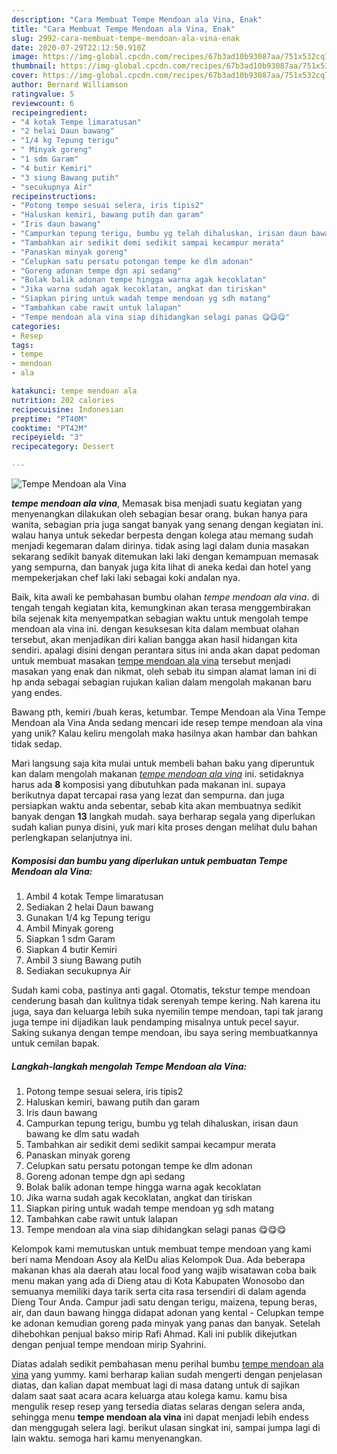 ```yaml
---
description: "Cara Membuat Tempe Mendoan ala Vina, Enak"
title: "Cara Membuat Tempe Mendoan ala Vina, Enak"
slug: 2992-cara-membuat-tempe-mendoan-ala-vina-enak
date: 2020-07-29T22:12:50.910Z
image: https://img-global.cpcdn.com/recipes/67b3ad10b93087aa/751x532cq70/tempe-mendoan-ala-vina-foto-resep-utama.jpg
thumbnail: https://img-global.cpcdn.com/recipes/67b3ad10b93087aa/751x532cq70/tempe-mendoan-ala-vina-foto-resep-utama.jpg
cover: https://img-global.cpcdn.com/recipes/67b3ad10b93087aa/751x532cq70/tempe-mendoan-ala-vina-foto-resep-utama.jpg
author: Bernard Williamson
ratingvalue: 5
reviewcount: 6
recipeingredient:
- "4 kotak Tempe limaratusan"
- "2 helai Daun bawang"
- "1/4 kg Tepung terigu"
- " Minyak goreng"
- "1 sdm Garam"
- "4 butir Kemiri"
- "3 siung Bawang putih"
- "secukupnya Air"
recipeinstructions:
- "Potong tempe sesuai selera, iris tipis2"
- "Haluskan kemiri, bawang putih dan garam"
- "Iris daun bawang"
- "Campurkan tepung terigu, bumbu yg telah dihaluskan, irisan daun bawang ke dlm satu wadah"
- "Tambahkan air sedikit demi sedikit sampai kecampur merata"
- "Panaskan minyak goreng"
- "Celupkan satu persatu potongan tempe ke dlm adonan"
- "Goreng adonan tempe dgn api sedang"
- "Bolak balik adonan tempe hingga warna agak kecoklatan"
- "Jika warna sudah agak kecoklatan, angkat dan tiriskan"
- "Siapkan piring untuk wadah tempe mendoan yg sdh matang"
- "Tambahkan cabe rawit untuk lalapan"
- "Tempe mendoan ala vina siap dihidangkan selagi panas 😋😋😋"
categories:
- Resep
tags:
- tempe
- mendoan
- ala

katakunci: tempe mendoan ala 
nutrition: 202 calories
recipecuisine: Indonesian
preptime: "PT40M"
cooktime: "PT42M"
recipeyield: "3"
recipecategory: Dessert

---
```



![Tempe Mendoan ala Vina](https://img-global.cpcdn.com/recipes/67b3ad10b93087aa/751x532cq70/tempe-mendoan-ala-vina-foto-resep-utama.jpg)

<b><i>tempe mendoan ala vina</i></b>, Memasak bisa menjadi suatu kegiatan yang menyenangkan dilakukan oleh sebagian besar orang. bukan hanya para wanita, sebagian pria juga sangat banyak yang senang dengan kegiatan ini. walau hanya untuk sekedar berpesta dengan kolega atau memang sudah menjadi kegemaran dalam dirinya. tidak asing lagi dalam dunia masakan sekarang sedikit banyak ditemukan laki laki dengan kemampuan memasak yang sempurna, dan banyak juga kita lihat di aneka kedai dan hotel yang mempekerjakan chef laki laki sebagai koki andalan nya.

Baik, kita awali ke pembahasan bumbu olahan <i>tempe mendoan ala vina</i>. di tengah tengah kegiatan kita, kemungkinan akan terasa menggembirakan bila sejenak kita menyempatkan sebagian waktu untuk mengolah tempe mendoan ala vina ini. dengan kesuksesan kita dalam membuat olahan tersebut, akan menjadikan diri kalian bangga akan hasil hidangan kita sendiri. apalagi disini dengan perantara situs ini anda akan dapat pedoman untuk membuat masakan <u>tempe mendoan ala vina</u> tersebut menjadi masakan yang enak dan nikmat, oleh sebab itu simpan alamat laman ini di hp anda sebagai sebagian rujukan kalian dalam mengolah makanan baru yang endes.

Bawang pth, kemiri /buah keras, ketumbar. Tempe Mendoan ala Vina Tempe Mendoan ala Vina Anda sedang mencari ide resep tempe mendoan ala vina yang unik? Kalau keliru mengolah maka hasilnya akan hambar dan bahkan tidak sedap.


Mari langsung saja kita mulai untuk membeli bahan baku yang diperuntuk kan dalam mengolah makanan <u><i>tempe mendoan ala vina</i></u> ini. setidaknya harus ada <b>8</b> komposisi yang dibutuhkan pada makanan ini. supaya berikutnya dapat tercapai rasa yang lezat dan sempurna. dan juga persiapkan waktu anda sebentar, sebab kita akan membuatnya sedikit banyak dengan <b>13</b> langkah mudah. saya berharap segala yang diperlukan sudah kalian punya disini, yuk mari kita proses dengan melihat dulu bahan perlengkapan selanjutnya ini.

<!--inarticleads1-->

##### Komposisi dan bumbu yang diperlukan untuk pembuatan Tempe Mendoan ala Vina:

1. Ambil 4 kotak Tempe limaratusan
1. Sediakan 2 helai Daun bawang
1. Gunakan 1/4 kg Tepung terigu
1. Ambil  Minyak goreng
1. Siapkan 1 sdm Garam
1. Siapkan 4 butir Kemiri
1. Ambil 3 siung Bawang putih
1. Sediakan secukupnya Air


Sudah kami coba, pastinya anti gagal. Otomatis, tekstur tempe mendoan cenderung basah dan kulitnya tidak serenyah tempe kering. Nah karena itu juga, saya dan keluarga lebih suka nyemilin tempe mendoan, tapi tak jarang juga tempe ini dijadikan lauk pendamping misalnya untuk pecel sayur. Saking sukanya dengan tempe mendoan, ibu saya sering membuatkannya untuk cemilan bapak. 

<!--inarticleads2-->

##### Langkah-langkah mengolah Tempe Mendoan ala Vina:

1. Potong tempe sesuai selera, iris tipis2
1. Haluskan kemiri, bawang putih dan garam
1. Iris daun bawang
1. Campurkan tepung terigu, bumbu yg telah dihaluskan, irisan daun bawang ke dlm satu wadah
1. Tambahkan air sedikit demi sedikit sampai kecampur merata
1. Panaskan minyak goreng
1. Celupkan satu persatu potongan tempe ke dlm adonan
1. Goreng adonan tempe dgn api sedang
1. Bolak balik adonan tempe hingga warna agak kecoklatan
1. Jika warna sudah agak kecoklatan, angkat dan tiriskan
1. Siapkan piring untuk wadah tempe mendoan yg sdh matang
1. Tambahkan cabe rawit untuk lalapan
1. Tempe mendoan ala vina siap dihidangkan selagi panas 😋😋😋


Kelompok kami memutuskan untuk membuat tempe mendoan yang kami beri nama Mendoan Asoy ala KelDu alias Kelompok Dua. Ada beberapa makanan khas ala daerah atau local food yang wajib wisatawan coba baik menu makan yang ada di Dieng atau di Kota Kabupaten Wonosobo dan semuanya memiliki daya tarik serta cita rasa tersendiri di dalam agenda Dieng Tour Anda. Campur jadi satu dengan terigu, maizena, tepung beras, air, dan daun bawang hingga didapat adonan yang kental - Celupkan tempe ke adonan kemudian goreng pada minyak yang panas dan banyak. Setelah dihebohkan penjual bakso mirip Rafi Ahmad. Kali ini publik dikejutkan dengan penjual tempe mendoan mirip Syahrini. 

Diatas adalah sedikit pembahasan menu perihal bumbu <u>tempe mendoan ala vina</u> yang yummy. kami berharap kalian sudah mengerti dengan penjelasan diatas, dan kalian dapat membuat lagi di masa datang untuk di sajikan dalam saat saat acara acara keluarga atau kolega kamu. kamu bisa mengulik resep resep yang tersedia diatas selaras dengan selera anda, sehingga menu <b>tempe mendoan ala vina</b> ini dapat menjadi lebih endess dan menggugah selera lagi. berikut ulasan singkat ini, sampai jumpa lagi di lain waktu. semoga hari kamu menyenangkan.

